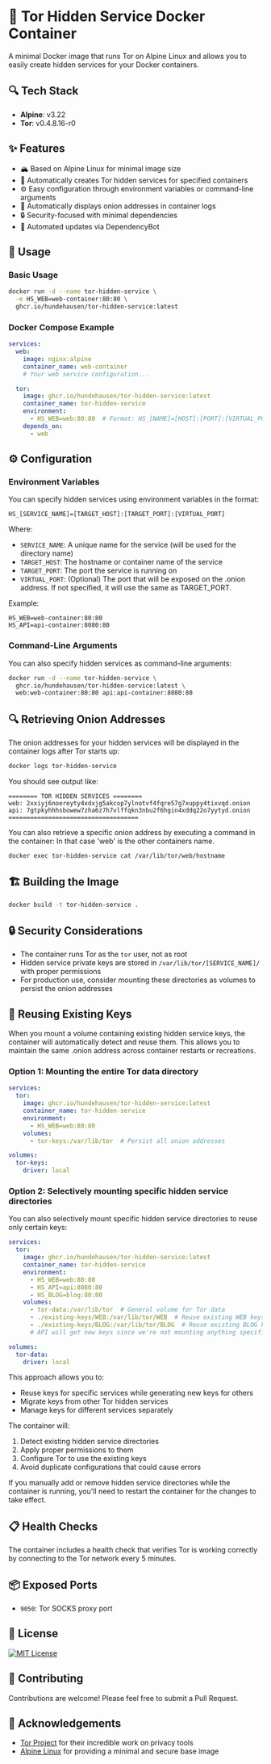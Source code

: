 # 🧅 Tor Hidden Service Docker Container

A minimal Docker image that runs Tor on Alpine Linux and allows you to easily create hidden services for your Docker containers.

## 🔍 Tech Stack

- **Alpine**: v3.22
- **Tor**: v0.4.8.16-r0

## ✨ Features

- 🏔️ Based on Alpine Linux for minimal image size
- 🧅 Automatically creates Tor hidden services for specified containers
- ⚙️ Easy configuration through environment variables or command-line arguments
- 📝 Automatically displays onion addresses in container logs
- 🔒 Security-focused with minimal dependencies
- 🔄 Automated updates via DependencyBot

## 🚀 Usage

### Basic Usage

```bash
docker run -d --name tor-hidden-service \
  -e HS_WEB=web-container:80:80 \
  ghcr.io/hundehausen/tor-hidden-service:latest
```

### Docker Compose Example

```yaml
services:
  web:
    image: nginx:alpine
    container_name: web-container
    # Your web service configuration...

  tor:
    image: ghcr.io/hundehausen/tor-hidden-service:latest
    container_name: tor-hidden-service
    environment:
      - HS_WEB=web:80:80  # Format: HS_[NAME]=[HOST]:[PORT]:[VIRTUAL_PORT]
    depends_on:
      - web
```

## ⚙️ Configuration

### Environment Variables

You can specify hidden services using environment variables in the format:

```
HS_[SERVICE_NAME]=[TARGET_HOST]:[TARGET_PORT]:[VIRTUAL_PORT]
```

Where:
- `SERVICE_NAME`: A unique name for the service (will be used for the directory name)
- `TARGET_HOST`: The hostname or container name of the service
- `TARGET_PORT`: The port the service is running on
- `VIRTUAL_PORT`: (Optional) The port that will be exposed on the .onion address. If not specified, it will use the same as TARGET_PORT.

Example:
```
HS_WEB=web-container:80:80
HS_API=api-container:8080:80
```

### Command-Line Arguments

You can also specify hidden services as command-line arguments:

```bash
docker run -d --name tor-hidden-service \
  ghcr.io/hundehausen/tor-hidden-service:latest \
  web:web-container:80:80 api:api-container:8080:80
```

## 🔍 Retrieving Onion Addresses

The onion addresses for your hidden services will be displayed in the container logs after Tor starts up:

```bash
docker logs tor-hidden-service
```

You should see output like:

```
======== TOR HIDDEN SERVICES ========
web: 2xxiyj6noereyty4xdxjg5akcop7ylnotvf4fqre57g7xuppy4tixvqd.onion
api: 7gtpkyhhhsbowew7zha6z7h7vlffqkn3nbu2f6hgin4xddq22o7yytyd.onion
====================================
```

You can also retrieve a specific onion address by executing a command in the container:
In that case 'web' is the other containers name.

```bash
docker exec tor-hidden-service cat /var/lib/tor/web/hostname
```

## 🏗️ Building the Image

```bash
docker build -t tor-hidden-service .
```

## 🔒 Security Considerations

- The container runs Tor as the `tor` user, not as root
- Hidden service private keys are stored in `/var/lib/tor/[SERVICE_NAME]/` with proper permissions
- For production use, consider mounting these directories as volumes to persist the onion addresses

## 🔄 Reusing Existing Keys

When you mount a volume containing existing hidden service keys, the container will automatically detect and reuse them. This allows you to maintain the same .onion address across container restarts or recreations.

### Option 1: Mounting the entire Tor data directory

```yaml
services:
  tor:
    image: ghcr.io/hundehausen/tor-hidden-service:latest
    container_name: tor-hidden-service
    environment:
      - HS_WEB=web:80:80
    volumes:
      - tor-keys:/var/lib/tor  # Persist all onion addresses

volumes:
  tor-keys:
    driver: local
```

### Option 2: Selectively mounting specific hidden service directories

You can also selectively mount specific hidden service directories to reuse only certain keys:

```yaml
services:
  tor:
    image: ghcr.io/hundehausen/tor-hidden-service:latest
    container_name: tor-hidden-service
    environment:
      - HS_WEB=web:80:80
      - HS_API=api:8080:80
      - HS_BLOG=blog:80:80
    volumes:
      - tor-data:/var/lib/tor  # General volume for Tor data
      - ./existing-keys/WEB:/var/lib/tor/WEB  # Reuse existing WEB keys
      - ./existing-keys/BLOG:/var/lib/tor/BLOG  # Reuse existing BLOG keys
      # API will get new keys since we're not mounting anything specific for it

volumes:
  tor-data:
    driver: local
```

This approach allows you to:
- Reuse keys for specific services while generating new keys for others
- Migrate keys from other Tor hidden services
- Manage keys for different services separately

The container will:
1. Detect existing hidden service directories
2. Apply proper permissions to them
3. Configure Tor to use the existing keys
4. Avoid duplicate configurations that could cause errors

If you manually add or remove hidden service directories while the container is running, you'll need to restart the container for the changes to take effect.

## 📋 Health Checks

The container includes a health check that verifies Tor is working correctly by connecting to the Tor network every 5 minutes.

## 📦 Exposed Ports

- `9050`: Tor SOCKS proxy port

## 📄 License

[![MIT License](https://img.shields.io/badge/License-MIT-blue.svg?style=flat-square)](https://opensource.org/licenses/MIT)

## 👥 Contributing

Contributions are welcome! Please feel free to submit a Pull Request.

## 🙏 Acknowledgements

- [Tor Project](https://www.torproject.org/) for their incredible work on privacy tools
- [Alpine Linux](https://alpinelinux.org/) for providing a minimal and secure base image
